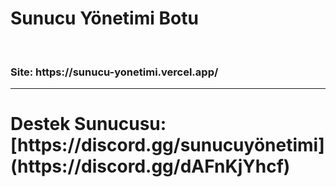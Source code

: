 # Sunucu Yönetimi Botu
<br>
<h3>Site: https://sunucu-yonetimi.vercel.app/</h3>
<hr>
<h3>
<h1>Destek Sunucusu: [https://discord.gg/sunucuyönetimi](https://discord.gg/dAFnKjYhcf)</h1><br>
